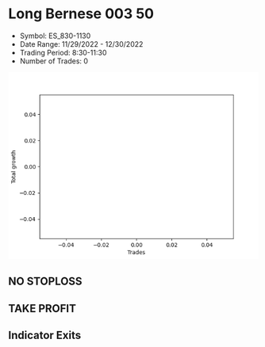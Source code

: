 # Long Bernese 003 50 
- Symbol: ES_830-1130
- Date Range: 11/29/2022 - 12/30/2022
- Trading Period: 8:30-11:30
- Number of Trades: 0

![Plot](LongBernese00350ES_830-1130.png)
## NO STOPLOSS














## TAKE PROFIT











## Indicator Exits

